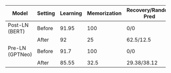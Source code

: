 |Model|Setting|Learning|Memorization|Recovery/Random Pred|
|-|-|-|-|-|
|Post-LN (BERT)|Before|91.95|100|0/0|
||After| 92|25|62.5/12.5|
|Pre-LN (GPTNeo)|Before|91.7|100|0/0|
||After|85.55|32.5|29.38/38.12|
